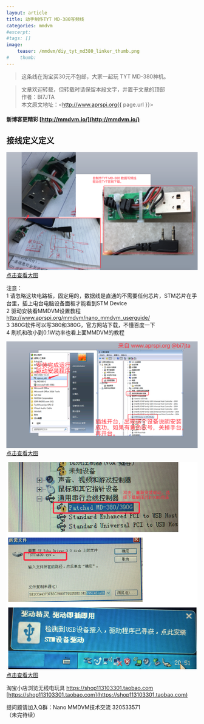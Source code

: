 ```yaml
---
layout: article
title: 动手制作TYT MD-380写频线
categories: mmdvm
#excerpt:
#tags: []
image:
    teaser: /mmdvm/diy_tyt_md380_linker_thumb.png
#    thumb:
---
```



> 这条线在淘宝买30元不包邮，大家一起玩 TYT MD-380神机。

> 文章欢迎转载，但转载时请保留本段文字，并置于文章的顶部  
> 作者：BI7JTA  
> 本文原文地址：<http://www.aprspi.org{{ page.url }}>

#### 新博客更精彩 [http://mmdvm.io/](http://mmdvm.io/)  

## 接线定义定义
 ![osc_archi](/images/mmdvm/diy_tyt_md380_linker.png)  
 [点击查看大图](http://www.aprspi.org/images/mmdvm/diy_tyt_md380_linker.png)    
 
注意：  
1 请忽略这块电路板，固定用的，数据线是直通的不需要任何芯片，STM芯片在手台里，插上电台电脑设备面板才能看到STM Device     
2 驱动安装看MMDVM设置教程 http://www.aprspi.org/mmdvm/nano_mmdvm_userguide/  
3 380G软件可以写380和380G，官方网站下载，不懂百度一下   
4 刷机和改小到0.1W功率也看上面MMDVM的教程  

 ![osc_archi](/images/mmdvm/nano_userguide_md380g_write1.png)  
 [点击查看大图](http://www.aprspi.org/images/mmdvm/nano_userguide_md380g_write1.png)    


 ![osc_archi](/images/mmdvm/380linker_driver.png)  
 [点击查看大图](http://www.aprspi.org/images/mmdvm/380linker_driver.png)    
 
 
淘宝小店浏览无线电玩具 https://shop113103301.taobao.com   
[https://shop113103301.taobao.com](https://shop113103301.taobao.com)   

提问题请加入Q群：Nano MMDVM技术交流 320533571  
（未完待续）





